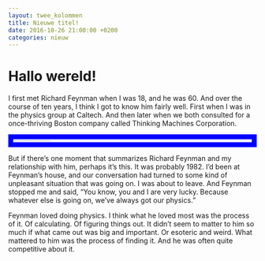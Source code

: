 ```yaml
---
layout: twee_kolommen
title: Nieuwe titel!
date: 2016-10-26 21:00:00 +0200
categories: nieuw
---
```


# Hallo wereld!

I first met Richard Feynman when I was 18, and he was 60. And over the course of ten years, I think I got to know him fairly well. First when I was in the physics group at Caltech. And then later when we both consulted for a once-thriving Boston company called Thinking Machines Corporation.

<div style="border: 10px solid blue; padding: 1em; font-size: 1.2; font-style: italic;">

I actually don’t think I’ve ever talked about Feynman in public before. And there’s really so much to say, I’m not sure where to start.

</div>

But if there’s one moment that summarizes Richard Feynman and my relationship with him, perhaps it’s this. It was probably 1982. I’d been at Feynman’s house, and our conversation had turned to some kind of unpleasant situation that was going on. I was about to leave. And Feynman stopped me and said, “You know, you and I are very lucky. Because whatever else is going on, we’ve always got our physics.”

Feynman loved doing physics. I think what he loved most was the process of it. Of calculating. Of figuring things out. It didn’t seem to matter to him so much if what came out was big and important. Or esoteric and weird. What mattered to him was the process of finding it. And he was often quite competitive about it.

